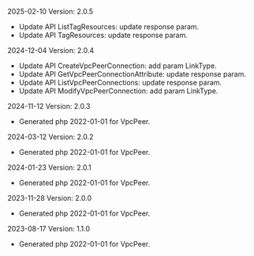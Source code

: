 2025-02-10 Version: 2.0.5
- Update API ListTagResources: update response param.
- Update API TagResources: update response param.


2024-12-04 Version: 2.0.4
- Update API CreateVpcPeerConnection: add param LinkType.
- Update API GetVpcPeerConnectionAttribute: update response param.
- Update API ListVpcPeerConnections: update response param.
- Update API ModifyVpcPeerConnection: add param LinkType.


2024-11-12 Version: 2.0.3
- Generated php 2022-01-01 for VpcPeer.

2024-03-12 Version: 2.0.2
- Generated php 2022-01-01 for VpcPeer.

2024-01-23 Version: 2.0.1
- Generated php 2022-01-01 for VpcPeer.

2023-11-28 Version: 2.0.0
- Generated php 2022-01-01 for VpcPeer.

2023-08-17 Version: 1.1.0
- Generated php 2022-01-01 for VpcPeer.

